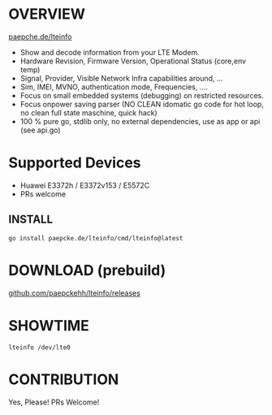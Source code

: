 # OVERVIEW

[paepche.de/lteinfo](https://paepcke.de/lteinfo)

- Show and decode information from your LTE Modem.
- Hardware Revision, Firmware Version, Operational Status (core,env temp)
- Signal, Provider, Visible Network Infra capabilities around, ... 
- Sim, IMEI, MVNO, authentication mode, Frequencies, ....
- Focus on small embedded systems (debugging) on restricted resources.
- Focus onpower saving parser (NO CLEAN idomatic go code for hot loop, no clean full state maschine, quick hack)
- 100 % pure go, stdlib only, no external dependencies, use as app or api (see api.go)

# Supported Devices 

- Huawei E3372h / E3372v153 / E5572C
- PRs welcome 

## INSTALL
```
go install paepcke.de/lteinfo/cmd/lteinfo@latest
```

# DOWNLOAD (prebuild)

[github.com/paepckehh/lteinfo/releases](https://github.com/paepckehh/lteinfo/releases)

# SHOWTIME 

```Shell
lteinfo /dev/lte0
```

# CONTRIBUTION

Yes, Please! PRs Welcome! 
